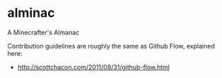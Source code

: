 # alminac
A Minecrafter's Almanac

Contribution guidelines are roughly the same as Github Flow, explained here:
 * http://scottchacon.com/2011/08/31/github-flow.html
